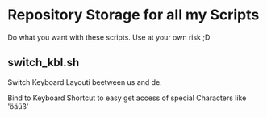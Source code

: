 # Repository Storage for all my Scripts

Do what you want with these scripts. Use at your own risk ;D

## switch\_kbl.sh
	
Switch Keyboard Layouti beetween us and de.

Bind to Keyboard Shortcut to easy get access of special Characters like 'öäüß'
 
